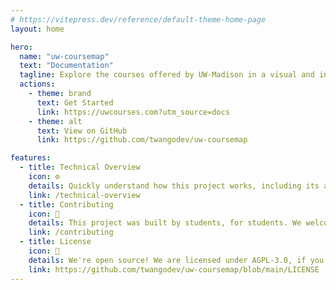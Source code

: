 ```yaml
---
# https://vitepress.dev/reference/default-theme-home-page
layout: home

hero:
  name: "uw-coursemap"
  text: "Documentation"
  tagline: Explore the courses offered by UW-Madison in a visual and interactive way.
  actions:
    - theme: brand
      text: Get Started
      link: https://uwcourses.com?utm_source=docs
    - theme: alt
      text: View on GitHub
      link: https://github.com/twangodev/uw-coursemap

features:
  - title: Technical Overview
    icon: ⚙️
    details: Quickly understand how this project works, including its architecture and key components. Feel free to raise issues if you have any questions!
    link: /technical-overview
  - title: Contributing
    icon: 🤝
    details: This project was built by students, for students. We welcome contributions from anyone who wants to help out! For more information, check out our contributing guide.
    link: /contributing
  - title: License
    icon: 📜
    details: We're open source! We are licensed under AGPL-3.0, if you want to use our code, please check out the license.
    link: https://github.com/twangodev/uw-coursemap/blob/main/LICENSE
---
```


